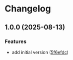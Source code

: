 # Changelog

## 1.0.0 (2025-08-13)


### Features

* add initial version ([5f6efdc](https://github.com/alex-feel/claude-code-toolbox/commit/5f6efdcec856581d56e846601852bed5008de0cc))
